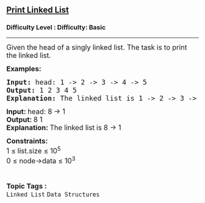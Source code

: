 <h2><a href="https://www.geeksforgeeks.org/problems/display-linked-list/1?page=1&category=Linked%20List&difficulty=Basic&sortBy=submissions">Print Linked List</a></h2><h3>Difficulty Level : Difficulty: Basic</h3><hr><div class="problems_problem_content__Xm_eO"><p><span style="font-size: 18px;">Given the head of a singly linked list. The task is to print the linked list.</span></p>
<p><span style="font-size: 18px;"><strong>Examples:</strong></span></p>
<pre><span style="font-size: 18px;"><strong>Input: </strong>head: 1 -&gt; 2 -&gt; 3 -&gt; 4 -&gt; 5
<strong>Output: </strong>1 2 3 4 5<br><strong>Explanation: </strong>The linked list is 1 -&gt; 2 -&gt; 3 -&gt; 4 -&gt; 5</span></pre>
<pre><strong style="font-size: 18px; font-family: -apple-system, BlinkMacSystemFont, 'Segoe UI', Roboto, Oxygen, Ubuntu, Cantarell, 'Open Sans', 'Helvetica Neue', sans-serif;">Input: </strong><span style="font-size: 18px; font-family: -apple-system, BlinkMacSystemFont, 'Segoe UI', Roboto, Oxygen, Ubuntu, Cantarell, 'Open Sans', 'Helvetica Neue', sans-serif;">head: 8 -&gt; 1<br></span><strong style="font-size: 18px; font-family: -apple-system, BlinkMacSystemFont, 'Segoe UI', Roboto, Oxygen, Ubuntu, Cantarell, 'Open Sans', 'Helvetica Neue', sans-serif;">Output: </strong><span style="font-size: 18px; font-family: -apple-system, BlinkMacSystemFont, 'Segoe UI', Roboto, Oxygen, Ubuntu, Cantarell, 'Open Sans', 'Helvetica Neue', sans-serif;">8 1<br><strong>Explanation: </strong>The linked list is 8 -&gt; 1<br></span></pre>
<p><span style="font-size: 18px;"><strong>Constraints:</strong><br>1 ≤ list.size ≤ 10<sup>5</sup><br>0 ≤ node-&gt;data ≤ 10<sup>3</sup></span></p></div><br><p><span style=font-size:18px><strong>Topic Tags : </strong><br><code>Linked List</code>&nbsp;<code>Data Structures</code>&nbsp;